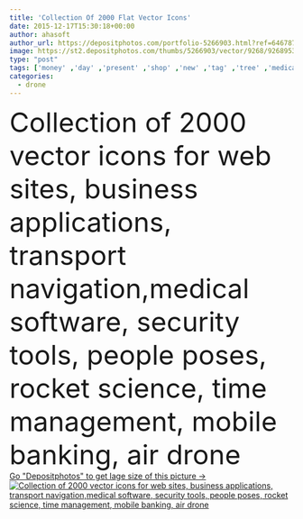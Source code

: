 ```yaml
---
title: 'Collection Of 2000 Flat Vector Icons'
date: 2015-12-17T15:30:18+00:00
author: ahasoft
author_url: https://depositphotos.com/portfolio-5266903.html?ref=64678756
image: https://st2.depositphotos.com/thumbs/5266903/vector/9268/92689538/api_thumb_450.jpg?forcejpeg=true
type: "post"
tags: ['money' ,'day' ,'present' ,'shop' ,'new' ,'tag' ,'tree' ,'medical' ,'cloud' ,'card' ,'car' ,'calendar' ,'center' ,'lamp' ,'cross' ,'phone' ,'monitor' ,'flat' ,'network' ,'bulb' ,'book' ,'library' ,'shipment' ,'capital' ,'shield' ,'map' ,'robot' ,'report' ,'baggage' ,'free' ,'books' ,'process' ,'credit' ,'refresh' ,'class' ,'folder' ,'invoice' ,'sticker' ,'database' ,'rocket' ,'configuration' ,'settings' ,'volunteer' ,'docs' ,'drone' ,'black background' ,'vector icon' ,'time management' ,'red white' ]
categories: 
  - drone
---
```

<div aling="center">
            <font size="60"> Collection of 2000 vector icons for web sites, business applications, transport navigation,medical software, security tools, people poses, rocket science, time management, mobile banking, air drone</font>   
</div>
<div>
    <a href='https://st2.depositphotos.com/thumbs/5266903/vector/9268/92689538/api_thumb_450.jpg?forcejpeg=true?ref=64678756' target=_blank > Go "Depositphotos" to get lage size of this picture ->
        <img href='https://st2.depositphotos.com/thumbs/5266903/vector/9268/92689538/api_thumb_450.jpg?forcejpeg=true?ref=64678756' src='https://st2.depositphotos.com/5266903/9268/v/950/depositphotos_92689538-stock-illustration-collection-of-2000-flat-vector.jpg?forcejpeg=true' alt='Collection of 2000 vector icons for web sites, business applications, transport navigation,medical software, security tools, people poses, rocket science, time management, mobile banking, air drone' >
    </a>
</div>
